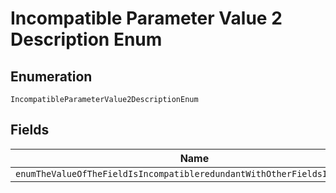 
# Incompatible Parameter Value 2 Description Enum

## Enumeration

`IncompatibleParameterValue2DescriptionEnum`

## Fields

| Name |
|  --- |
| `enumTheValueOfTheFieldIsIncompatibleredundantWithOtherFieldsInTheOrder` |

